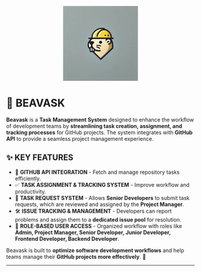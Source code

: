 <p align="center">
  <img src="Beavask/Beavask.jpg" alt="Beavask Logo" width="200"/>
</p>

# 🚀 BEAVASK

**Beavask** is a **Task Management System** designed to enhance the workflow of development teams by **streamlining task creation, assignment, and tracking processes** for GitHub projects. The system integrates with **GitHub API** to provide a seamless project management experience.  

## ✨ KEY FEATURES

- 🔗 **GITHUB API INTEGRATION** - Fetch and manage repository tasks efficiently.  
- ✅ **TASK ASSIGNMENT & TRACKING SYSTEM** - Improve workflow and productivity.  
- 📝 **TASK REQUEST SYSTEM** - Allows **Senior Developers** to submit task requests, which are reviewed and assigned by the **Project Manager**.  
- 🛠 **ISSUE TRACKING & MANAGEMENT** - Developers can report problems and assign them to a **dedicated issue pool** for resolution.  
- 🔐 **ROLE-BASED USER ACCESS** - Organized workflow with roles like **Admin, Project Manager, Senior Developer, Junior Developer, Frontend Developer, Backend Developer**.  

Beavask is built to **optimize software development workflows** and help teams manage their **GitHub projects more effectively**. 🚀  

---

